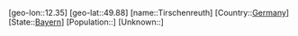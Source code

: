 ﻿---
location: [49.88,12.35]
type: City
tags:
- geo/City


SpocWebEntityId: 34884
isDeleted: false
confidential: public

---
[geo-lon::12.35]
[geo-lat::49.88]
[name::Tirschenreuth]
[Country::[Germany](geo/Continent/Europe/Germany.md)]
[State::[Bayern](geo/Continent/Europe/Germany/Bayern.md)]
[Population::]
[Unknown::]


